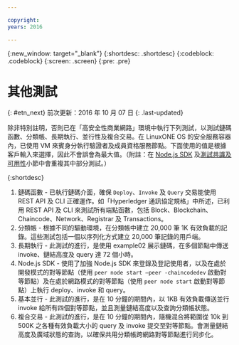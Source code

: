 ```yaml
---

copyright:
years: 2016

---
```


{:new_window: target="_blank"}
{:shortdesc: .shortdesc}
{:codeblock: .codeblock}
{:screen: .screen}
{:pre: .pre}


# 其他測試
{: #etn_next}
前次更新：2016 年 10 月 07 日
{: .last-updated}

除非特別註明，否則已在「高安全性商業網路」環境中執行下列測試，以測試鏈碼函數、分類帳、長期執行、並行性及複合交易。在 LinuxONE OS 的安全服務容器內，已使用 VM 來賓身分執行驗證者及成員資格服務節點。下面使用的值是根據客戶輸入來選擇，因此不會誤會為最大值。（附註：在 [Node.js SDK](etn_txn.html) 及[測試共識及可用性](etn_pbft.html)小節中會重複其中部分測試。）

{:shortdesc}

1. 鏈碼函數 - 已執行鏈碼介面，確保 `Deploy`、`Invoke` 及 `Query` 交易能使用 REST API 及 CLI 正確運作。如「Hyperledger 通訊協定規格」中所述，已利用 REST API 及 CLI 來測試所有端點函數，包括 Block、Blockchain、Chaincode、Network、Registrar 及 Transactions。
2. 分類帳 - 根據不同的驅動環境，在分類帳中建立 20,000 筆 1K 有效負載的記錄。這些測試包括一個以序列化方式建立 20,000 筆記錄的用戶端。
3. 長期執行 - 此測試的進行，是使用 example02 展示鏈碼，在多個節點中傳送 invoke、鏈結高度及 query 達 72 個小時。
4. Node.js SDK - 使用了加強 Node.js SDK 來登錄及登記使用者，以及在處於開發模式的對等節點（使用 `peer node start –peer -chaincodedev` 啟動對等節點）及在處於網路模式的對等節點（使用 `peer node start` 啟動對等節點）上執行 deploy、invoke 和 query。
5. 基本並行 - 此測試的進行，是在 10 分鐘的期間內，以 1KB 有效負載傳送並行 invoke 給所有四個對等節點，並且測量鏈結高度以及查詢分類帳狀態。
6. 複合交易 - 此測試的進行，是在 10 分鐘的期間內，隨機混合將範圍從 10k 到 500K 之各種有效負載大小的 query 及 invoke 提交至對等節點。會測量鏈結高度及廣域狀態的查詢，以確保共用分類帳跨網路對等節點進行同步化。
